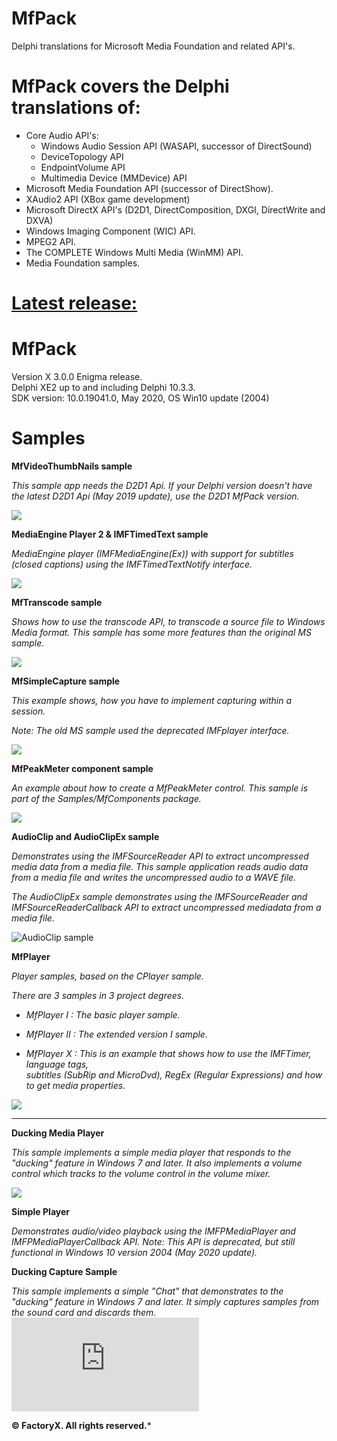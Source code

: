 # MfPack

 Delphi translations for Microsoft Media Foundation and related API's.

# MfPack covers the Delphi translations of:

- Core Audio API's:
  * Windows Audio Session API (WASAPI, successor of DirectSound) 
  * DeviceTopology API
  * EndpointVolume API
  * Multimedia Device (MMDevice) API
- Microsoft Media Foundation API (successor of DirectShow).
- XAudio2 API (XBox game development)
- Microsoft DirectX API's (D2D1, DirectComposition, DXGI, DirectWrite and DXVA)
- Windows Imaging Component (WIC) API.
- MPEG2 API.
- The COMPLETE Windows Multi Media (WinMM) API.
- Media Foundation samples.


# <u>Latest release:</u> 


# MfPack 

Version X 3.0.0 Enigma release.  
Delphi XE2 up to and including Delphi 10.3.3.  
SDK version: 10.0.19041.0, May 2020, OS Win10 update (2004)


# Samples


**MfVideoThumbNails sample**

*This sample app needs the D2D1 Api. If your Delphi version doesn't have the latest D2D1 Api (May 2019 update), use the D2D1 MfPack version.*



![](https://a.fsdn.com/con/app/proj/mfpack/screenshots/VideoThumbNailsSample.jpg/max/max/1)

**MediaEngine Player 2 & IMFTimedText sample**

*MediaEngine player (IMFMediaEngine(Ex)) with support for subtitles (closed captions) using the IMFTimedTextNotify interface.*



![](https://a.fsdn.com/con/app/proj/mfpack/screenshots/MediaEngine%20Player%202a.jpg/max/max/1)

**MfTranscode sample**

*Shows how to use the transcode API, to transcode a source file to Windows Media format. This sample has some more features than the original MS sample.*



![](https://a.fsdn.com/con/app/proj/mfpack/screenshots/mftransform.jpg/max/max/1)

**MfSimpleCapture sample**

*This example shows, how you have to implement capturing within a session.*

*Note: The old MS sample used the deprecated IMFplayer interface.*



![](https://a.fsdn.com/con/app/proj/mfpack/screenshots/MfSimpleCapture.jpg/max/max/1)

**MfPeakMeter component sample**

*An example about how to create a MfPeakMeter control. This sample is part of the Samples/MfComponents package.*



![](https://a.fsdn.com/con/app/proj/mfpack/screenshots/MfPeakMeter.jpg/max/max/1)

**AudioClip and AudioClipEx sample**

*Demonstrates using the IMFSourceReader API to extract uncompressed media data from a media file. This sample application reads audio data from a media file and writes the uncompressed audio to a WAVE file.*

*The AudioClipEx sample demonstrates using the IMFSourceReader and IMFSourceReaderCallback API to extract uncompressed mediadata from a media file.*



![AudioClip sample](https://a.fsdn.com/con/app/proj/mfpack/screenshots/AudioClipExSample.jpg/max/max/1)



**MfPlayer**

*Player samples, based on the CPlayer sample.*

*There are 3 samples in 3 project degrees.*

- *MfPlayer I : The basic player sample.*

- *MfPlayer II : The extended version I sample.*

- *MfPlayer X : This is an example that shows how to use the IMFTimer, language tags,*  
               *subtitles (SubRip and MicroDvd), RegEx (Regular Expressions) and how to get media properties.*



![](https://sourceforge.net/p/mfpack/screenshot/MfMediaPlayer%20X.jpg)



****

**Ducking Media Player**

  *This sample implements a simple media player that responds to the "ducking"* 
  *feature in Windows 7 and later. It also implements a volume control which tracks*
  *to the volume control in the volume mixer.* 
  
![](https://dc576.4shared.com/img/5_Nqbv90ea/s24/17441862340/DuckingMediaPlayerSample?async&rand=0.7740816140241176)


**Simple Player**

*Demonstrates audio/video playback using the IMFPMediaPlayer and IMFPMediaPlayerCallback API.*
*Note: This API is deprecated, but still functional in Windows 10 version 2004 (May 2020 update).*


**Ducking Capture Sample**

*This sample implements a simple "Chat" that demonstrates to the "ducking" 
feature in Windows 7 and later. It simply captures samples from the sound card and 
discards them.*
![](https://www.4shared.com/photo/oHkTHhBAea/ChatDemo.html)

**© FactoryX. All rights reserved.***
